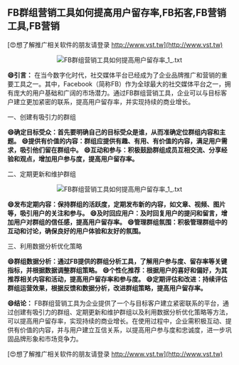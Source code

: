 ## **FB群组营销工具如何提高用户留存率,FB拓客,FB营销工具,FB营销**

[😍想了解推广相关软件的朋友请登录 http://www.vst.tw](http://www.vst.tw)

 <center><img src="https://vst.tw/MP4/tuiguang/png/5.png" alt="FB群组营销工具如何提高用户留存率_1_.txt"></center>

**😄引言：**
在当今数字化时代，社交媒体平台已经成为了企业品牌推广和营销的重要工具之一。其中，Facebook（简称FB）作为全球最大的社交媒体平台之一，拥有庞大的用户基础和广阔的市场潜力。通过FB群组营销工具，企业可以与目标客户建立更加紧密的联系，提高用户留存率，并实现持续的商业增长。

一、创建有吸引力的群组

**😄确定目标受众：首先要明确自己的目标受众是谁，从而准确定位群组内容和主题。**
**😄提供有价值的内容：群组应提供有趣、有用、有价值的内容，满足用户需求，吸引他们留在群组中。**
**😄互动和参与：积极鼓励群组成员互相交流、分享经验和观点，增加用户参与度，提高用户留存率。**

二、定期更新和维护群组

 <center><img src="https://vst.tw/MP4/tuiguang/png/6.png" alt="FB群组营销工具如何提高用户留存率_1_.txt"></center>

**😄发布定期内容：保持群组的活跃度，定期发布新的内容，如文章、视频、图片等，吸引用户的关注和参与。**
**😄及时回应用户：及时回复用户的提问和留言，增加用户对群组的信任感，提高用户留存率。**
**😄管理群组氛围：积极管理群组中的互动和讨论，确保良好的用户体验和友好的氛围。**

三、利用数据分析优化策略

**😄群组数据分析：通过FB提供的群组分析工具，了解用户参与度、留存率等关键指标，并根据数据调整群组策略。**
**😄个性化推荐：根据用户的喜好和偏好，为其推荐相关内容和活动，提高用户留存率和参与度。**
**😄定期评估和改进：持续评估群组运营效果，根据反馈和数据分析，改进群组策略，提高用户留存率。**

**😄结论：**
FB群组营销工具为企业提供了一个与目标客户建立紧密联系的平台，通过创建有吸引力的群组、定期更新和维护群组以及利用数据分析优化策略等方法，可以提高用户留存率，实现持续的商业增长。在使用过程中，企业需积极互动、提供有价值的内容，并与用户建立互信关系，以提高用户参与度和忠诚度，进一步巩固品牌形象和市场竞争力。

[😍想了解推广相关软件的朋友请登录 http://www.vst.tw](http://www.vst.tw)




